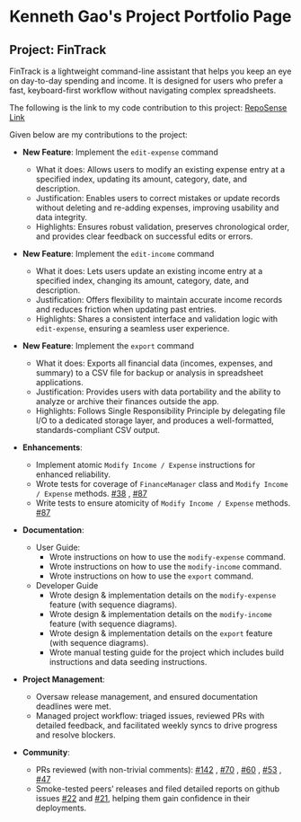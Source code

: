 # Kenneth Gao's Project Portfolio Page

## Project: FinTrack

FinTrack is a lightweight command-line assistant that helps you keep an eye on day-to-day spending and income. It is designed for users who prefer a fast, keyboard-first workflow without navigating complex spreadsheets.

The following is the link to my code contribution to this project: [RepoSense Link](https://nus-cs2113-ay2526s1.github.io/tp-dashboard/?search=duckyfuz&breakdown=true)

Given below are my contributions to the project:

- **New Feature**: Implement the `edit-expense` command

  - What it does: Allows users to modify an existing expense entry at a specified index, updating its amount, category, date, and description.
  - Justification: Enables users to correct mistakes or update records without deleting and re-adding expenses, improving usability and data integrity.
  - Highlights: Ensures robust validation, preserves chronological order, and provides clear feedback on successful edits or errors.

- **New Feature**: Implement the `edit-income` command

  - What it does: Lets users update an existing income entry at a specified index, changing its amount, category, date, and description.
  - Justification: Offers flexibility to maintain accurate income records and reduces friction when updating past entries.
  - Highlights: Shares a consistent interface and validation logic with `edit-expense`, ensuring a seamless user experience.

- **New Feature**: Implement the `export` command

  - What it does: Exports all financial data (incomes, expenses, and summary) to a CSV file for backup or analysis in spreadsheet applications.
  - Justification: Provides users with data portability and the ability to analyze or archive their finances outside the app.
  - Highlights: Follows Single Responsibility Principle by delegating file I/O to a dedicated storage layer, and produces a well-formatted, standards-compliant CSV output.

- **Enhancements**:

  - Implement atomic `Modify Income / Expense` instructions for enhanced reliability.
  - Wrote tests for coverage of `FinanceManager` class and `Modify Income / Expense` methods. [#38](https://github.com/AY2526S1-CS2113-W12-4/tp/pull/38) , [#87](https://github.com/AY2526S1-CS2113-W12-4/tp/pull/87)
  - Write tests to ensure atomicity of `Modify Income / Expense` methods. [#87](https://github.com/AY2526S1-CS2113-W12-4/tp/pull/87)

- **Documentation**:
  - User Guide:
    - Wrote instructions on how to use the `modify-expense` command.
    - Wrote instructions on how to use the `modify-income` command.
    - Wrote instructions on how to use the `export` command.
  - Developer Guide
    - Wrote design & implementation details on the `modify-expense` feature (with sequence diagrams).
    - Wrote design & implementation details on the `modify-income` feature (with sequence diagrams).
    - Wrote design & implementation details on the `export` feature (with sequence diagrams).
    - Wrote manual testing guide for the project which includes build instructions and data seeding instructions.

- **Project Management**:

  - Oversaw release management, and ensured documentation deadlines were met.
  - Managed project workflow: triaged issues, reviewed PRs with detailed feedback, and facilitated weekly syncs to drive progress and resolve blockers.

- **Community**:
  - PRs reviewed (with non-trivial comments): [#142](https://github.com/AY2526S1-CS2113-W12-4/tp/pull/142) , [#70](https://github.com/AY2526S1-CS2113-W12-4/tp/pull/70) , [#60](https://github.com/AY2526S1-CS2113-W12-4/tp/pull/60) , [#53](https://github.com/AY2526S1-CS2113-W12-4/tp/pull/53) , [#47](https://github.com/AY2526S1-CS2113-W12-4/tp/pull/47)
  - Smoke-tested peers’ releases and filed detailed reports on github issues [#22](https://github.com/nus-cs2113-AY2526S1/forum/issues/22#issuecomment-3356133185) and [#21](https://github.com/nus-cs2113-AY2526S1/forum/issues/21#issuecomment-3356114983), helping them gain confidence in their deployments.
